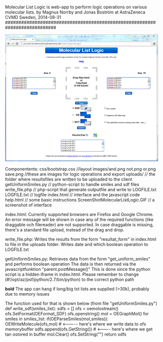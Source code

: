 Molecular List Logic is web-app to perform logic operations on various molecular lists. 
by Magnus Norrby and Jonas Boström at AstraZeneca CVMD Sweden, 2014-08-31
###########################################################################

![Screenshot](https://github.com/OpenEye-Contrib/Molecular-List-Logic/blob/master/ScreenShotMolecularListLogic.GIF) 


Componentents:
css/bootstrap.css  //layout
images/and.png not.png or.png save.png  //these are images for logic operations and export
uploads/    // the folder where resultsfiles are written to be uploaded to the client
getUniformSmiles.py  // python-script to handle smiles and sdf files
write_file.php  // php-script that generate outputfile and write to LOGFILE.txt
LOGFILE.txt  // logfile
index.html  // interface and the javascript code
help.html  // some basic instructions
ScreenShotMolecularListLogic.GIF // a screenshot of interface

index.html:
Currently supported browsers are Firefox and Google Chrome. 
An error message will be shown in case any of the required functions (like draggable och filereader) are not supported.
In case draggable is missing, there's a standard file upload, instead of the drag and drop. 

write_file.php:
Writes the results from the form "resultat_form" in index.html to file in the uploads folder. 
Writes date and which boolean operation to LOGFILE.txt

getUniformSmiles.py:
Retrieves data from the form "get_uniform_smiles" and performs boolean operation
The data is then returned via the javascriptfunktion "parent.postMessage()"
This is done since the python script is a hidden iframe in index.html.
Please remember to change (#!/opt/az/psf/python/2.7/bin/python) to the correct python path  

**bold** The app can hang if long/big txt lists are supplied (>30k), probably due to memory issues

The function used for that is shown below (from file "getUniformSmiles.py")
def write_sdf(smiles_list):
    sdfs = []
    ofs = oemolostream()
    ofs.SetFormat(OEFormat_SDF)
    ofs.openstring()
    mol = OEGraphMol()
    for smiles in smiles_list:
        if(OEParseSmiles(mol,smiles)):
            OEWriteMolecule(ofs,mol)  # <----- here's where we write data to ofs memorybuffer
            sdfs.append(ofs.GetString()) # <---- here's where we get tan ostored in buffer
            mol.Clear()
            ofs.SetString("")
    return sdfs
